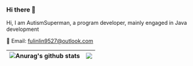 ### Hi there 👋

Hi, I am AutismSuperman, a program developer, mainly engaged in Java development

📧 Email: fulinlin9527@outlook.com

| <img align="center" src="https://github-readme-stats.vercel.app/api?username=AutismSuperman&show_icons=true&include_all_commits=true&theme=buefy&hide_border=true" alt="Anurag's github stats" />| <img align="center" src="https://github-readme-stats.vercel.app/api/top-langs/?username=AutismSuperman&layout=compact&theme=buefy&hide_border=true" /> |
| ------------- | ------------- |


<!--
**AutismSuperman/AutismSuperman** is a ✨ _special_ ✨ repository because its `README.md` (this file) appears on your GitHub profile.

Here are some ideas to get you started:

- 🔭 I’m currently working on ...
- 🌱 I’m currently learning ...
- 👯 I’m looking to collaborate on ...
- 🤔 I’m looking for help with ...
- 💬 Ask me about ...
- 📫 How to reach me: ...
- 😄 Pronouns: ...
- ⚡ Fun fact: ...
-->
